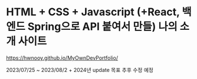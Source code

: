 # HTML + CSS + Javascript (+React, 백엔드 Spring으로 API 붙여서 만들) 나의 소개 사이트 
https://hwnooy.github.io/MyOwnDevPortfolio/

2023/07/25 ~ 2023/08/2 + 2024년 update 목표 추후 수정 예정



